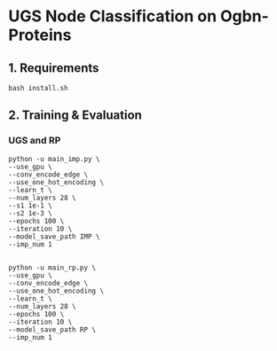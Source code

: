 # UGS Node Classification on Ogbn-Proteins
## 1. Requirements

```
bash install.sh
```


## 2. Training & Evaluation

### UGS and RP 

```
python -u main_imp.py \
--use_gpu \
--conv_encode_edge \
--use_one_hot_encoding \
--learn_t \
--num_layers 28 \
--s1 1e-1 \
--s2 1e-3 \
--epochs 100 \
--iteration 10 \
--model_save_path IMP \
--imp_num 1


python -u main_rp.py \
--use_gpu \
--conv_encode_edge \
--use_one_hot_encoding \
--learn_t \
--num_layers 28 \
--epochs 100 \
--iteration 10 \
--model_save_path RP \
--imp_num 1

```


